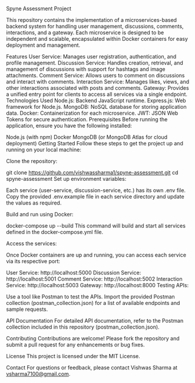 Spyne Assessment Project
 <!-- Replace with your project logo or relevant image -->

This repository contains the implementation of a microservices-based backend system for handling user management, discussions, comments, interactions, and a gateway. Each microservice is designed to be independent and scalable, encapsulated within Docker containers for easy deployment and management.

Features
User Service: Manages user registration, authentication, and profile management.
Discussion Service: Handles creation, retrieval, and management of discussions with support for hashtags and image attachments.
Comment Service: Allows users to comment on discussions and interact with comments.
Interaction Service: Manages likes, views, and other interactions associated with posts and comments.
Gateway: Provides a unified entry point for clients to access all services via a single endpoint.
Technologies Used
Node.js: Backend JavaScript runtime.
Express.js: Web framework for Node.js.
MongoDB: NoSQL database for storing application data.
Docker: Containerization for each microservice.
JWT: JSON Web Tokens for secure authentication.
Prerequisites
Before running the application, ensure you have the following installed:

Node.js (with npm)
Docker
MongoDB (or MongoDB Atlas for cloud deployment)
Getting Started
Follow these steps to get the project up and running on your local machine:

Clone the repository:


git clone https://github.com/vishwassharma1/spyne-assessment.git
cd spyne-assessment
Set up environment variables:

Each service (user-service, discussion-service, etc.) has its own .env file. Copy the provided .env.example file in each service directory and update the values as required.

Build and run using Docker:


docker-compose up --build
This command will build and start all services defined in the docker-compose.yml file.

Access the services:

Once Docker containers are up and running, you can access each service via its respective port:

User Service: http://localhost:5000
Discussion Service: http://localhost:5001
Comment Service: http://localhost:5002
Interaction Service: http://localhost:5003
Gateway: http://localhost:8000
Testing APIs:

Use a tool like Postman to test the APIs. Import the provided Postman collection (postman_collection.json) for a list of available endpoints and sample requests.

API Documentation
For detailed API documentation, refer to the Postman collection included in this repository (postman_collection.json).

Contributing
Contributions are welcome! Please fork the repository and submit a pull request for any enhancements or bug fixes.

License
This project is licensed under the MIT License.

Contact
For questions or feedback, please contact Vishwas Sharma at vsharma7100@gmail.com.

